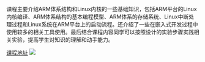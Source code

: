 课程主要介绍ARM体系结构和Linux内核的一些基础知识，包括ARM平台的Linux内核编译、ARM体系结构的基本编程模型、ARM体系的存储系统、Linux中断处理过程和Linux系统在ARM平台上的启动流程。还介绍了一些在嵌入式开发过程中使用较多的相关工具使用。最后结合课程内容同学可以按照设计的实验步骤实践相关实验，提高学生对知识的理解和动手能力。

[课程地址](https://wugaosheng.gitbooks.io/linux-arm/content/)
![](https://i.imgur.com/D6a4DCi.png)
